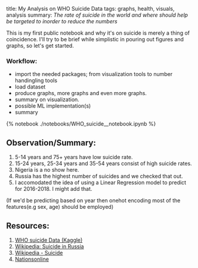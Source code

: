 title: My Analysis on WHO Suicide Data
tags: graphs, health, visuals, analysis
summary: _The rate of suicide in the world and where should help be targeted to inorder to reduce the numbers_



This is my first public notebook and why it's on suicide is merely a thing of coincidence.
I'll try to be brief while simplistic in pouring out figures and graphs, so let's get started.

### Workflow:
- import the needed packages; from visualization tools to number handingling tools
- load dataset
- produce graphs, more graphs and even more graphs.
- summary on visualization.
- possible ML implementation(s)
- summary


{% notebook ./notebooks/WHO_suicide__notebook.ipynb %}

## Observation/Summary:

1. 5-14 years and 75+ years have low suicide rate.
2. 15-24 years, 25-34 years and 35-54 years consist of high suicide rates.
3. Nigeria is a no show here.
4. Russia has the highest number of suicides and we checked that out.
5. I accomodated the idea of using a Linear Regression model to predict for 2016-2018. I might add that.

(If we'd be predicting based on year then onehot encoding most of the features(e.g sex, age) should be employed)


## Resources:
1. [WHO suicide Data (Kaggle)](https://www.kaggle.com/szamil/who-suicide-statistics/kernels)
2. [Wikipedia: Suicide in Russia](https://en.wikipedia.org/wiki/Suicide_in_Russia)
3. [Wikipedia - Suicide](https://en.wikipedia.org/wiki/Suicide)
4. [Nationsonline](https://www.nationsonline.org/oneworld/third_world.htm)

